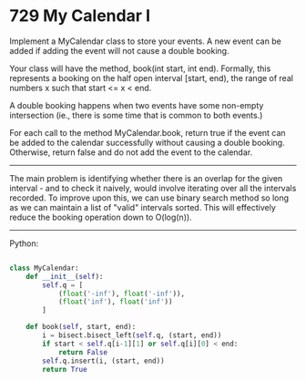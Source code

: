 # 729 My Calendar I

Implement a MyCalendar class to store your events. A new event can be added if
adding the event will not cause a double booking.

Your class will have the method, book(int start, int end). Formally, this
represents a booking on the half open interval [start, end), the range of real
numbers x such that start <= x < end.

A double booking happens when two events have some non-empty intersection (ie.,
there is some time that is common to both events.)

For each call to the method MyCalendar.book, return true if the event can be
added to the calendar successfully without causing a double booking. Otherwise,
return false and do not add the event to the calendar.

---

The main problem is identifying whether there is an overlap for the given
interval - and to check it naively, would involve iterating over all the
intervals recorded. To improve upon this, we can use binary search method so
long as we can maintain a list of "valid" intervals sorted. This will
effectively reduce the booking operation down to O(log(n)).

---

Python:

```python

class MyCalendar:
    def __init__(self):
        self.q = [
            (float('-inf'), float('-inf')),
            (float('inf'), float('inf'))
        ]

    def book(self, start, end):
        i = bisect.bisect_left(self.q, (start, end))
        if start < self.q[i-1][1] or self.q[i][0] < end:
            return False
        self.q.insert(i, (start, end))
        return True
```
